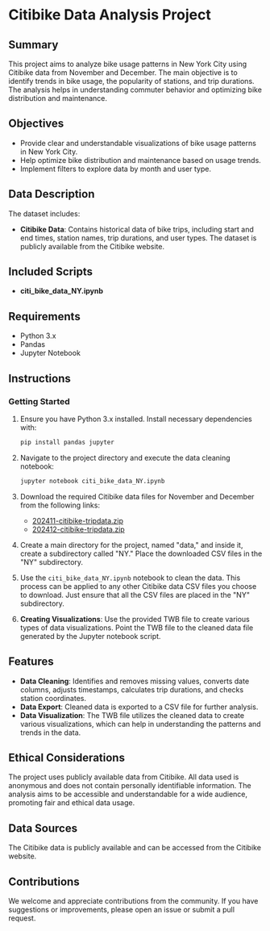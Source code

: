 # Citibike Data Analysis Project

## Summary
This project aims to analyze bike usage patterns in New York City using Citibike data from November and December. The main objective is to identify trends in bike usage, the popularity of stations, and trip durations. The analysis helps in understanding commuter behavior and optimizing bike distribution and maintenance.

## Objectives
- Provide clear and understandable visualizations of bike usage patterns in New York City.
- Help optimize bike distribution and maintenance based on usage trends.
- Implement filters to explore data by month and user type.

## Data Description
The dataset includes:
- **Citibike Data**: Contains historical data of bike trips, including start and end times, station names, trip durations, and user types. The dataset is publicly available from the Citibike website.

## Included Scripts
- **citi_bike_data_NY.ipynb**

## Requirements
- Python 3.x
- Pandas
- Jupyter Notebook

## Instructions

### Getting Started
1. Ensure you have Python 3.x installed. Install necessary dependencies with:
    ```sh
    pip install pandas jupyter
    ```
2. Navigate to the project directory and execute the data cleaning notebook:
    ```sh
    jupyter notebook citi_bike_data_NY.ipynb
    ```

3. Download the required Citibike data files for November and December from the following links:
   - [202411-citibike-tripdata.zip](https://s3.amazonaws.com/tripdata/202411-citibike-tripdata.zip)
   - [202412-citibike-tripdata.zip](https://s3.amazonaws.com/tripdata/202412-citibike-tripdata.zip)

4. Create a main directory for the project, named "data," and inside it, create a subdirectory called "NY." Place the downloaded CSV files in the "NY" subdirectory.

5. Use the `citi_bike_data_NY.ipynb` notebook to clean the data. This process can be applied to any other Citibike data CSV files you choose to download. Just ensure that all the CSV files are placed in the "NY" subdirectory.

6. **Creating Visualizations**: Use the provided TWB file to create various types of data visualizations. Point the TWB file to the cleaned data file generated by the Jupyter notebook script.

## Features
- **Data Cleaning**: Identifies and removes missing values, converts date columns, adjusts timestamps, calculates trip durations, and checks station coordinates.
- **Data Export**: Cleaned data is exported to a CSV file for further analysis.
- **Data Visualization**: The TWB file utilizes the cleaned data to create various visualizations, which can help in understanding the patterns and trends in the data.

## Ethical Considerations
The project uses publicly available data from Citibike. All data used is anonymous and does not contain personally identifiable information. The analysis aims to be accessible and understandable for a wide audience, promoting fair and ethical data usage.

## Data Sources
The Citibike data is publicly available and can be accessed from the Citibike website.

## Contributions
We welcome and appreciate contributions from the community. If you have suggestions or improvements, please open an issue or submit a pull request.
